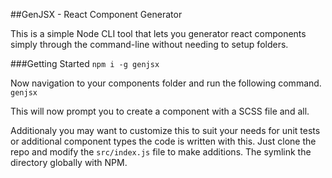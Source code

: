 ##GenJSX - React Component Generator

This is a simple Node CLI tool that lets you generator react components simply through the command-line without needing to setup folders.

###Getting Started
`npm i -g genjsx`

Now navigation to your components folder and run the following command.
`genjsx`

This will now prompt you to create a component with a SCSS file and all. 

Additionaly you may want to customize this to suit your needs for unit tests or additional component types the code is written with this. Just clone the repo and modify the `src/index.js` file to make additions. The symlink the directory globally with NPM.